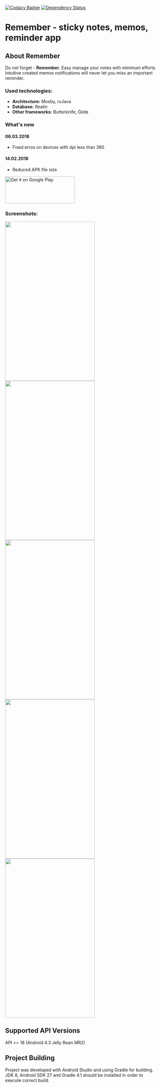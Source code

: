 [![Codacy Badge](https://api.codacy.com/project/badge/Grade/2393717bb70d4d66877eac9582752c0b)](https://www.codacy.com/app/DFedonnikov/Remember?utm_source=github.com&amp;utm_medium=referral&amp;utm_content=DFedonnikov/Remember&amp;utm_campaign=Badge_Grade) [![Dependency Status](https://www.versioneye.com/user/projects/5a8709300fb24f5141a526d7/badge.svg?style=flat-square)](https://www.versioneye.com/user/projects/5a8709300fb24f5141a526d7)
# Remember - sticky notes, memos, reminder app

## About Remember
Do not forget - __Remember__. Easy manage your notes with minimum efforts. Intuitive created memos notifications will never let you miss an important reminder.

### Used technologies:
* __Architecture:__ Mosby, rxJava
* __Database:__ Realm
* __Other frameworks:__ Butterknife, Glide

### What's new
#### 06.03.2018
* Fixed erros on devices with dpi less than 360
#### 14.02.2018
* Reduced APK file size

[<img alt='Get it on Google Play' src='https://play.google.com/intl/en_us/badges/images/generic/en_badge_web_generic.png' width="227" height="88"/>](http://play.google.com/store/apps/details?id=com.gnest.remember)

### Screenshots:

<img src='https://lh3.googleusercontent.com/aaQT4TMF3VsbvhqkyMCYZAPXV78U3J74XWhEMAD0_Hvb4ADe_m94KneA4hxOOmAyUdw=h900-rw' width="292" height="519"/> <img src='https://lh3.googleusercontent.com/62PQWVlehQ5zIoJPw_iCIE6kTMS1U92BjykQSY-uKhQMoUcLeLkNen--5nxEC2wwJA=h900-rw' width="292" height="519"/> <img src='https://lh3.googleusercontent.com/s5iIgHg1_kvPxxProxk2D77ZIyUMUhZ_U9a1OwzEQjhplZe6dIjliVv-0mh2751Yfw=h900-rw' width="292" height="519"/> <img src='https://lh3.googleusercontent.com/ZcPqsrfjIYFAsEw8gOtjbx2F_IwwMjUO5rybkunzDSn6liS5MhgEOU_pv54hj6gfsjw=h900-rw' width="292" height="519"/> <img src='https://lh3.googleusercontent.com/kd2vSIJTQ2Ki_ZzEm6NTDH8_gtpLckapFSWA9eROlmxICuPPwN6F9PMQdkLLQK-w1uk=h900-rw' width="292" height="519"/>

## Supported API Versions
API >= 18 (Android 4.3 Jelly Bean MR2)

## Project Building

Project was developed with Android Studio and using Gradle for building. JDK 8, Android SDK 27 and Gradle 4.1 should be installed in order to execute correct build.